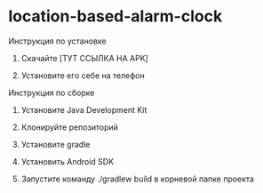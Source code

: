 # location-based-alarm-clock


Инструкция по установке

1. Скачайте [ТУТ ССЫЛКА НА APK]

2. Установите его себе на телефон


Инструкция по сборке

1. Установите Java Development Kit

2. Клонируйте репозиторий

3. Установите gradle

4. Установить Android SDK

5. Запустите команду ./gradlew build в корневой папке проекта
